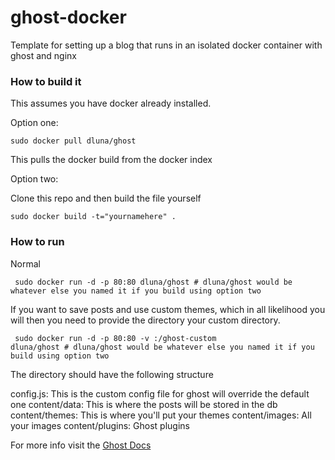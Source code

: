 ghost-docker
============

Template for setting up a blog that runs in an isolated docker container with ghost and nginx

### How to build it

This assumes you have docker already installed.

Option one:

<code>sudo docker pull dluna/ghost</code>

This pulls the docker build from the docker index

Option two:

Clone this repo and then build the file yourself

<code>sudo docker build -t="yournamehere" .</code>

### How to run

Normal

<code> sudo docker run -d -p 80:80 dluna/ghost # dluna/ghost would be whatever else you named it if you build using option two</code>

If you want to save posts and use custom themes, which in all likelihood you will then you need to provide the directory your custom
directory.

<code> sudo docker run -d -p 80:80 -v <custom-dir>:/ghost-custom dluna/ghost # dluna/ghost would be whatever else you named it if you build using option two</code>

The directory should have the following structure

config.js: This is the custom config file for ghost will override the default one
content/data: This is where the posts will be stored in the db
content/themes: This is where you'll put your themes
content/images: All your images
content/plugins: Ghost plugins

For more info visit the [Ghost Docs](http://docs.ghost.org/)
